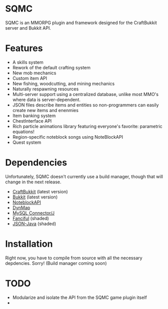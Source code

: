 # SQMC

SQMC is an MMORPG plugin and framework designed for the CraftBukkit server and Bukkit API. 

# Features

* A skills system
* Rework of the default crafting system
* New mob mechanics
* Custom item API
* New fishing, woodcutting, and mining mechanics
* Naturally respawning resources
* Multi-server support using a centralized database, unlike most MMO's where data is server-dependent. 
* JSON files describe items and entities so non-programmers can easily create new items and enenmies
* Item banking system
* ChestInterface API
* Rich particle animations library featuring everyone's favorite: parametric equations!
* Region-specific noteblock songs using NoteBlockAPI
* Quest system

# Dependencies

Unfortunately, SQMC doesn't currently use a build manager, though that will change in the next release.

* [CraftBukkit](https://www.spigotmc.org/) (latest version)
* [Bukkit](https://www.spigotmc.org/) (latest version)
* [NoteblockAPI](https://github.com/xxmicloxx/NoteBlockAPI)
* [DynMap](https://www.spigotmc.org/resources/dynmap.274/)
* [MySQL Connector/J](https://dev.mysql.com/downloads/connector/j/)
* [Fanciful](https://github.com/mkremins/fanciful) (shaded)
* [JSON-Java](https://github.com/stleary/JSON-java) (shaded)

# Installation

Right now, you have to compile from source with all the necessary depdencies. Sorry! (Build manager coming soon)

# TODO

* Modularize and isolate the API from the SQMC game plugin itself
* 
